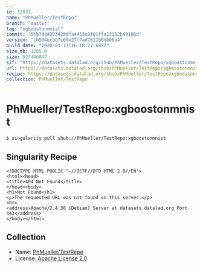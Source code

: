 ```yaml
---
id: 12031
name: "PhMueller/TestRepo"
branch: "master"
tag: "xgboostonmnist"
commit: "5fb7dd43234256fa4453c8f01ffa1f112b49106d"
version: "cb504ecbb7c60e27f7ad781156db06e4"
build_date: "2020-01-17T16:18:27.687Z"
size_mb: 1255.0
size: 527446047
sif: "https://datasets.datalad.org/shub/PhMueller/TestRepo/xgboostonmnist/2020-01-17-5fb7dd43-cb504ecb/cb504ecbb7c60e27f7ad781156db06e4.sif"
url: https://datasets.datalad.org/shub/PhMueller/TestRepo/xgboostonmnist/2020-01-17-5fb7dd43-cb504ecb/
recipe: https://datasets.datalad.org/shub/PhMueller/TestRepo/xgboostonmnist/2020-01-17-5fb7dd43-cb504ecb/Singularity
collection: PhMueller/TestRepo
---
```


# PhMueller/TestRepo:xgboostonmnist

```bash
$ singularity pull shub://PhMueller/TestRepo:xgboostonmnist
```

## Singularity Recipe

```singularity
<!DOCTYPE HTML PUBLIC "-//IETF//DTD HTML 2.0//EN">
<html><head>
<title>404 Not Found</title>
</head><body>
<h1>Not Found</h1>
<p>The requested URL was not found on this server.</p>
<hr>
<address>Apache/2.4.38 (Debian) Server at datasets.datalad.org Port 443</address>
</body></html>
```

## Collection

 - Name: [PhMueller/TestRepo](https://github.com/PhMueller/TestRepo)
 - License: [Apache License 2.0](https://api.github.com/licenses/apache-2.0)

